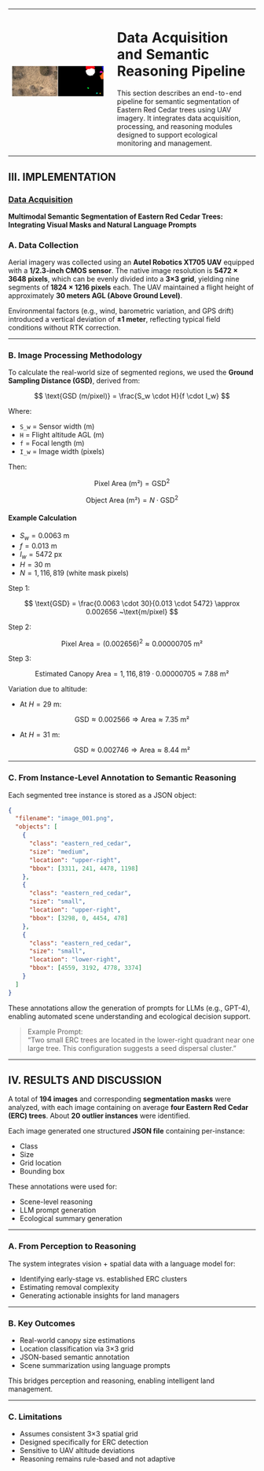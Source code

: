 <table>
<tr>
<td width="40%">
  <img src="/proj/DA/orig_mask.png" alt="Pipeline Overview" style="max-width:100%;">
</td>
<td style="vertical-align: top; padding-left: 20px;">

# Data Acquisition and Semantic Reasoning Pipeline

This section describes an end-to-end pipeline for semantic segmentation of Eastern Red Cedar trees using UAV imagery. It integrates data acquisition, processing, and reasoning modules designed to support ecological monitoring and management.

</td>
</tr>
</table>

## III. IMPLEMENTATION

### [Data Acquisition](proj/DA/README.md)  
**Multimodal Semantic Segmentation of Eastern Red Cedar Trees: Integrating Visual Masks and Natural Language Prompts**

### A. Data Collection

Aerial imagery was collected using an **Autel Robotics XT705 UAV** equipped with a **1/2.3-inch CMOS sensor**. The native image resolution is **5472 × 3648 pixels**, which can be evenly divided into a **3×3 grid**, yielding nine segments of **1824 × 1216 pixels** each. The UAV maintained a flight height of approximately **30 meters AGL (Above Ground Level)**.

Environmental factors (e.g., wind, barometric variation, and GPS drift) introduced a vertical deviation of **±1 meter**, reflecting typical field conditions without RTK correction.

---

### B. Image Processing Methodology

To calculate the real-world size of segmented regions, we used the **Ground Sampling Distance (GSD)**, derived from:

$$
\text{GSD (m/pixel)} = \frac{S_w \cdot H}{f \cdot I_w}
$$

Where:

- `S_w` = Sensor width (m)
- `H` = Flight altitude AGL (m)
- `f` = Focal length (m)
- `I_w` = Image width (pixels)

Then:

$$
\text{Pixel Area (m²)} = \text{GSD}^2
$$

$$
\text{Object Area (m²)} = N \cdot \text{GSD}^2
$$

#### Example Calculation

- $S_w = 0.0063$ m  
- $f = 0.013$ m  
- $I_w = 5472$ px  
- $H = 30$ m  
- $N = 1,116,819$ (white mask pixels)

Step 1:

$$
\text{GSD} = \frac{0.0063 \cdot 30}{0.013 \cdot 5472} \approx 0.002656 ~\text{m/pixel}
$$

Step 2:

$$
\text{Pixel Area} = (0.002656)^2 \approx 0.00000705 ~\text{m²}
$$

Step 3:

$$
\text{Estimated Canopy Area} = 1,116,819 \cdot 0.00000705 \approx 7.88 ~\text{m²}
$$

Variation due to altitude:

- At $H = 29$ m:

$$
\text{GSD} \approx 0.002566 \Rightarrow \text{Area} \approx 7.35 ~\text{m²}
$$

- At $H = 31$ m:

$$
\text{GSD} \approx 0.002746 \Rightarrow \text{Area} \approx 8.44 ~\text{m²}
$$

---

### C. From Instance-Level Annotation to Semantic Reasoning

Each segmented tree instance is stored as a JSON object:

```json
{
  "filename": "image_001.png",
  "objects": [
    {
      "class": "eastern_red_cedar",
      "size": "medium",
      "location": "upper-right",
      "bbox": [3311, 241, 4478, 1198]
    },
    {
      "class": "eastern_red_cedar",
      "size": "small",
      "location": "upper-right",
      "bbox": [3298, 0, 4454, 478]
    },
    {
      "class": "eastern_red_cedar",
      "size": "small",
      "location": "lower-right",
      "bbox": [4559, 3192, 4778, 3374]
    }
  ]
}
```

These annotations allow the generation of prompts for LLMs (e.g., GPT-4), enabling automated scene understanding and ecological decision support.

> Example Prompt:  
> “Two small ERC trees are located in the lower-right quadrant near one large tree. This configuration suggests a seed dispersal cluster.”

---

## IV. RESULTS AND DISCUSSION

A total of **194 images** and corresponding **segmentation masks** were analyzed, with each image containing on average **four Eastern Red Cedar (ERC) trees**. About **20 outlier instances** were identified.

Each image generated one structured **JSON file** containing per-instance:

- Class  
- Size  
- Grid location  
- Bounding box  

These annotations were used for:

- Scene-level reasoning  
- LLM prompt generation  
- Ecological summary generation  

---

### A. From Perception to Reasoning

The system integrates vision + spatial data with a language model for:

- Identifying early-stage vs. established ERC clusters  
- Estimating removal complexity  
- Generating actionable insights for land managers  

---

### B. Key Outcomes

- Real-world canopy size estimations  
- Location classification via 3×3 grid  
- JSON-based semantic annotation  
- Scene summarization using language prompts  

This bridges perception and reasoning, enabling intelligent land management.

---

### C. Limitations

- Assumes consistent 3×3 spatial grid  
- Designed specifically for ERC detection  
- Sensitive to UAV altitude deviations  
- Reasoning remains rule-based and not adaptive
